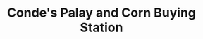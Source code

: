 ---
title: "Conde's Palay and Corn Buying Station"
url: /san-juan/condes-palay-and-corn-buying-station/
shop: trade
---